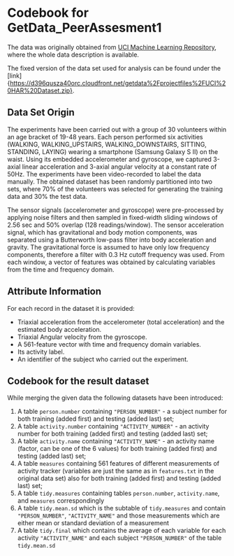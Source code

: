 # Codebook for GetData_PeerAssesment1

The data was originally obtained from [UCI Machine Learning Repository](http://archive.ics.uci.edu/ml/datasets/Human+Activity+Recognition+Using+Smartphones), where the whole data description is available.

The fixed version of the data set used for analysis can be found under the [link]{https://d396qusza40orc.cloudfront.net/getdata%2Fprojectfiles%2FUCI%20HAR%20Dataset.zip}.

## Data Set Origin

The experiments have been carried out with a group of 30 volunteers within an age bracket of 19-48 years. Each person performed six activities (WALKING, WALKING_UPSTAIRS, WALKING_DOWNSTAIRS, SITTING, STANDING, LAYING) wearing a smartphone (Samsung Galaxy S II) on the waist. Using its embedded accelerometer and gyroscope, we captured 3-axial linear acceleration and 3-axial angular velocity at a constant rate of 50Hz. The experiments have been video-recorded to label the data manually. The obtained dataset has been randomly partitioned into two sets, where 70% of the volunteers was selected for generating the training data and 30% the test data.

The sensor signals (accelerometer and gyroscope) were pre-processed by applying noise filters and then sampled in fixed-width sliding windows of 2.56 sec and 50% overlap (128 readings/window). The sensor acceleration signal, which has gravitational and body motion components, was separated using a Butterworth low-pass filter into body acceleration and gravity. The gravitational force is assumed to have only low frequency components, therefore a filter with 0.3 Hz cutoff frequency was used. From each window, a vector of features was obtained by calculating variables from the time and frequency domain.

## Attribute Information

For each record in the dataset it is provided:
- Triaxial acceleration from the accelerometer (total acceleration) and the estimated body acceleration.
- Triaxial Angular velocity from the gyroscope.
- A 561-feature vector with time and frequency domain variables.
- Its activity label.
- An identifier of the subject who carried out the experiment.

## Codebook for the result dataset

While merging the given data the following datasets have been introduced:
1. A table `person.number` containing `"PERSON_NUMBER"` - a subject number for both training (added first) and testing (added last) set;
2. A table `activity.number` containing `"ACTIVITY_NUMBER"` - an activity number for both training (added first) and testing (added last) set;
3. A table `activity.name` containing `"ACTIVITY_NAME"` - an activity name (factor, can be one of the 6 values) for both training (added first) and testing (added last) set;
4. A table `measures` containing 561 features of different measurements of activity tracker (variables are just the same as in `features.txt` in the original data set) also for both training (added first) and testing (added last) set;
5. A table `tidy.measures` containing tables `person.number`, `activity.name`, and `measures` correspondingly
6. A table `tidy.mean.sd` which is the subtable of `tidy.measures` and contain `"PERSON_NUMBER"`, `"ACTIVITY_NAME"` and those measurements which are either mean or standard deviation of a measurement
7. A table `tidy.final` which contains the average of each variable for each activity `"ACTIVITY_NAME"` and each subject `"PERSON_NUMBER"` of the table `tidy.mean.sd`

